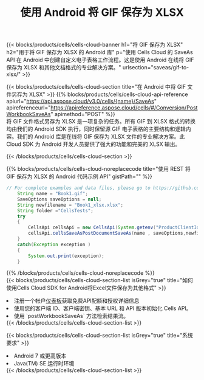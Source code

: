﻿---
title: 使用 Android 将 GIF 保存为 XLSX
description: 利用Aspose.Cells Cloud SDK for Android将GIF格式文件保存为XLSX格式文件。
kwords: Excel, Save GIF as XLSX, REST, Android
howto: How to save GIF as XLSX using Aspose.Cells Cloud Android library.
---
{{< blocks/products/cells/cells-cloud-banner h1="将 GIF 保存为 XLSX" h2="用于将 GIF 保存为 XLSX 的 Android 库" p="使用 Cells Cloud 的 SaveAs API 在 Android 中创建自定义电子表格工作流程。这是使用 Android 在线将 GIF 保存为 XLSX 和其他文档格式的专业解决方案。" urlsection="saveas/gif-to-xlsx/" >}}

{{< blocks/products/cells/cells-cloud-section title="在 Android 中将 GIF 文件另存为 XLSX" >}}
{{% blocks/products/cells/cells-cloud-api-reference apiurl="https://api.aspose.cloud/v3.0/cells/{name}/SaveAs" apireferenceurl="https://apireference.aspose.cloud/cells/#/Conversion/PostWorkbookSaveAs" apimethod="POST" %}}
<br/>
将 GIF 文件格式另存为 XLSX 是一项复杂的任务。所有 GIF 到 XLSX 格式的转换均由我们的 Android SDK 执行，同时保留源 GIF 电子表格的主要结构和逻辑内容。我们的 Android 库是在线将 GIF 保存为 XLSX 文件的专业解决方案。此 Cloud SDK 为 Android 开发人员提供了强大的功能和完美的 XLSX 输出。

{{< /blocks/products/cells/cells-cloud-section >}}

{{% blocks/products/cells/cells-cloud-noreplacecode title="使用 REST 将 GIF 保存为 XLSX 的 Android 代码示例 API" gistPath="" %}}
  
```java
// For complete examples and data files, please go to https://github.com/aspose-cells-cloud/aspose-cells-cloud-android/
    String name = "Book1.gif";
    SaveOptions saveOptions = null;
    String newfilename = "Book1_xlsx.xlsx";
    String folder ="CellsTests";
    try
    {
        CellsApi cellsApi = new CellsApi(System.getenv("ProductClientId"), System.getenv("ProductClientSecret"));
        cellsApi.cellsSaveAsPostDocumentSaveAs(name , saveOptions,newfilename,false,false,folder,null,null,null,true);                       
    }
    catch(Exception exception )
    {
        System.out.print(exception);
    }
```
  
{{% /blocks/products/cells/cells-cloud-noreplacecode %}}
<br/>
{{< blocks/products/cells/cells-cloud-section-list isGrey="true" title="如何使用Cells Cloud SDK for Android将Excel文件保存为其他格式" >}}
<li>注册一个帐户<a href="https://dashboard.aspose.cloud/">仪表板</a>获取免费API配额和授权详细信息</li>
<li>使用您的客户端 ID、客户端密钥、基本 URL 和 API 版本初始化 Cells API。</li>
<li>使用 `postWorkbookSaveAs` 方法检索结果流。</li>
{{< /blocks/products/cells/cells-cloud-section-list >}}

{{< blocks/products/cells/cells-cloud-section-list isGrey="true" title="系统要求" >}}
<li>Android 7 或更高版本</li>
<li>Java(TM) SE 运行时环境</li>
{{< /blocks/products/cells/cells-cloud-section-list >}}

